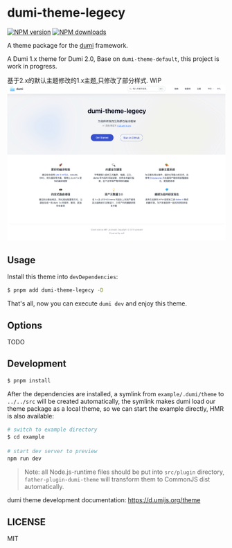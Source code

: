 # dumi-theme-legecy

[![NPM version](https://img.shields.io/npm/v/dumi-theme-legecy.svg?style=flat)](https://npmjs.org/package/dumi-theme-legecy)
[![NPM downloads](http://img.shields.io/npm/dm/dumi-theme-legecy.svg?style=flat)](https://npmjs.org/package/dumi-theme-legecy)

A theme package for the [dumi](https://d.umijs.org) framework.

A Dumi 1.x theme for Dumi 2.0, Base on `dumi-theme-default`, this project is work in progress.

基于2.x的默认主题修改的1.x主题,只修改了部分样式. WIP
![image](https://github.com/Vincent-X/dumi-theme-legecy/blob/master/preview.png)

## Usage

Install this theme into `devDependencies`:

```bash
$ pnpm add dumi-theme-legecy -D
```

That's all, now you can execute `dumi dev` and enjoy this theme.

## Options

TODO

## Development

```bash
$ pnpm install
```

After the dependencies are installed, a symlink from `example/.dumi/theme` to `../../src` will be created automatically, the symlink makes dumi load our theme package as a local theme, so we can start the example directly, HMR is also available:

```bash
# switch to example directory
$ cd example

# start dev server to preview
npm run dev
```

> Note: all Node.js-runtime files should be put into `src/plugin` directory, `father-plugin-dumi-theme` will transform them to CommonJS dist automatically.

dumi theme development documentation: https://d.umijs.org/theme

## LICENSE

MIT
